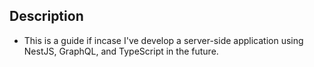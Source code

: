 ## Description
- This is a guide if incase I've develop a server-side application using NestJS, GraphQL, and TypeScript in the future.
